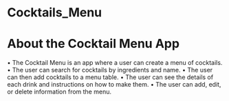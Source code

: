 # Cocktails_Menu

# About the Cocktail Menu App
•	The Cocktail Menu is an app where a user can create a menu of cocktails.
•	The user can search for cocktails by ingredients and name.
•	The user can then add cocktails to a menu table.
•	The user can see the details of each drink and instructions on how to make them.
•	The user can add, edit, or delete information from the menu.

